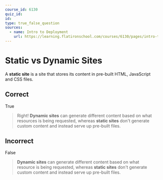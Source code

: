 ```yaml
---
course_id: 6130
quiz_id: 
id: 
type: true_false_question
sources:
  - name: Intro to Deployment
    url: https://learning.flatironschool.com/courses/6130/pages/intro-to-deployment
---
```


# Static vs Dynamic Sites

A **static site** is a site that stores its content in pre-built HTML,
JavaScript and CSS files.

## Correct

True

> Right! **Dynamic sites** can generate different content based on what
> resources is being requested, whereas **static sites** don't generate custom
> content and instead serve up pre-built files.

## Incorrect

False

> **Dynamic sites** can generate different content based on what resource is
> being requested, whereas **static sites** don't generate custom content and
> instead serve up pre-built files.
